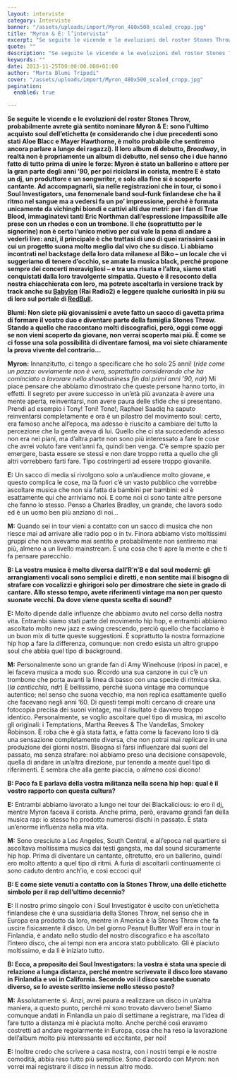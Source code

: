 ```yaml
---
layout: interviste
category: Interviste
banner: "/assets/uploads/import/Myron_480x500_scaled_cropp.jpg"
title: "Myron & E: l’intervista"
excerpt: "Se seguite le vicende e le evoluzioni del roster Stones Throw, probabilmente avrete già sentito nominare Myron & E: sono l’ultimo acquisto soul dell’etichetta (e considerando che i due precedenti sono stati Aloe Blacc e Mayer Hawthorne, è molto probabile che sentiremo ancora parlare a lungo dei ragazzi). Il loro album di debutto, Broadway, in…"
quote: ""
description: "Se seguite le vicende e le evoluzioni del roster Stones Throw, probabilmente avrete già sentito nominare Myron & E: sono l’ultimo acquisto soul dell’etichetta (e considerando che i due precedenti sono stati Aloe Blacc e Mayer Hawthorne, è molto probabile che sentiremo ancora parlare a lungo dei ragazzi). Il loro album di debutto, Broadway, in…"
keywords: ""
date: 2013-11-25T00:00:00.000+01:00
author: "Marta Blumi Tripodi"
cover: "/assets/uploads/import/Myron_480x500_scaled_cropp.jpg"
pagination:
  enabled: true

---
```


[](https://hotmc.com/myron-e-lintervista/myron%5F480x500%5Fscaled%5Fcropp/)

**Se seguite le vicende e le evoluzioni del roster Stones Throw, probabilmente avrete già sentito nominare Myron & E: sono l’ultimo acquisto soul dell’etichetta (e considerando che i due precedenti sono stati Aloe Blacc e Mayer Hawthorne, è molto probabile che sentiremo ancora parlare a lungo dei ragazzi). Il loro album di debutto, _Broadway_, in realtà non è propriamente un album di debutto, nel senso che i due hanno fatto di tutto prima di unire le forze: Myron è stato un ballerino e attore per la gran parte degli anni ’90, per poi riciclarsi in corista, mentre E è stato un dj, un produttore e un songwriter, e solo alla fine si è scoperto cantante. Ad accompagnarli, sia nelle registrazioni che in tour, ci sono i Soul Investigators, una fenomenale band soul-funk finlandese che ha il ritmo nel sangue ma a vedersi fa un po’ impressione, perché è formata unicamente da vichinghi biondi e cattivi alti due metri: per i fan di True Blood, immaginatevi tanti Eric Northman dall’espressione impassibile alle prese con un rhodes o con un trombone. Il che (soprattutto per le signorine) non è certo l’unico motivo per cui vale la pena di andare a vederli live: anzi, il principale è che trattasi di uno di quei rarissimi casi in cui un progetto suona molto meglio dal vivo che su disco. Li abbiamo incontrati nel backstage della loro data milanese al Biko – un locale che vi suggeriamo di tenere d’occhio, se amate la musica black, perché propone sempre dei concerti meravigliosi – e tra una risata e l’altra, siamo stati conquistati dalla loro travolgente simpatia. Questo è il resoconto della nostra chiacchierata con loro, ma potrete ascoltarla in versione track by track anche su [Babylon](https://www.facebook.com/babylonradio2 "https://www.facebook.com/babylonradio2") (Rai Radio2) e leggere qualche curiosità in più su di loro sul portale di [RedBull](https://www.redbull.com/it/it/music "http://www.redbull.com/it/it/music").**

**Blumi: Non siete più giovanissimi e avete fatto un sacco di gavetta prima di formare il vostro duo e diventare parte della famiglia Stones Throw. Stando a quello che raccontano molti discografici, però, oggi come oggi se non vieni scoperto da giovane, non verrai scoperto mai più. È come se ci fosse una sola possibilità di diventare famosi, ma voi siete chiaramente la prova vivente del contrario…**

**Myron:** Innanzitutto, ci tengo a specificare che ho solo 25 anni! (_ride come un pazzo: ovviamente non è vero, soprattutto considerando che ha cominciato a lavorare nello showbusiness fin dai primi anni ’90, ndr_) Mi piace pensare che abbiamo dimostrato che queste persone hanno torto, in effetti. Il segreto per avere successo in un’età più avanzata è avere una mente aperta, reinventarsi, non avere paura delle sfide che si presentano. Prendi ad esempio i Tony! Toni! Tone!, Raphael Saadiq ha saputo reinventarsi completamente e ora è un pilastro del movimento soul: certo, era famoso anche all’epoca, ma adesso è riuscito a cambiare del tutto la percezione che la gente aveva di lui. Quello che ci sta succedendo adesso non era nei piani, ma d’altra parte non sono più interessato a fare le cose che avrei voluto fare vent’anni fa, quindi ben venga. C’è sempre spazio per emergere, basta essere se stessi e non dare troppo retta a quello che gli altri vorrebbero farti fare. Tipo costringerti ad essere troppo giovanile.

**E:** Un sacco di media si rivolgono solo a un’audience molto giovane, e questo complica le cose, ma là fuori c’è un vasto pubblico che vorrebbe ascoltare musica che non sia fatta da bambini per bambini: ed è esattamente qui che arriviamo noi. E come noi ci sono tante altre persone che fanno lo stesso. Penso a Charles Bradley, un grande, che lavora sodo ed è un uomo ben più anziano di noi…

**M:** Quando sei in tour vieni a contatto con un sacco di musica che non riesce mai ad arrivare alle radio pop o in tv. Finora abbiamo visto moltissimi gruppi che non avevamo mai sentito e probabilmente non sentiremo mai più, almeno a un livello mainstream. È una cosa che ti apre la mente e che ti fa pensare parecchio.

**B: La vostra musica è molto diversa dall’R’n’B e dal soul moderni: gli arrangiamenti vocali sono semplici e diretti, e non sentite mai il bisogno di strafare con vocalizzi e ghirigori solo per dimostrare che siete in grado di cantare. Allo stesso tempo, avete riferimenti vintage ma non per questo suonate vecchi. Da dove viene questa scelta di sound?**

**E:** Molto dipende dalle influenze che abbiamo avuto nel corso della nostra vita. Entrambi siamo stati parte del movimento hip hop, e entrambi abbiamo ascoltato molto new jazz e swing crescendo, perciò quello che facciamo è un buon mix di tutte queste suggestioni. È soprattutto la nostra formazione hip hop a fare la differenza, comunque: non credo esista un altro gruppo soul che abbia quel tipo di background.

**M:** Personalmente sono un grande fan di Amy Winehouse (riposi in pace), e lei faceva musica a modo suo. Ricordo una sua canzone in cui c’è un trombone che porta avanti la linea di basso con una specie di ritmica ska. (_la canticchia, ndr_) È bellissimo, perché suona vintage ma comunque autentico; nel senso che suona vecchio, ma non replica esattamente quello che facevano negli anni ’60\. Di questi tempi molti cercano di creare una fotocopia precisa dei suoni vintage, ma il risultato è davvero troppo identico. Personalmente, se voglio ascoltare quel tipo di musica, mi ascolto gli originali: i Temptations, Martha Reeves & The Vandellas, Smokey Robinson. È roba che è già stata fatta, e fatta come la facevano loro ti dà una sensazione completamente diversa, che non potrai mai replicare in una produzione dei giorni nostri. Bisogna sì farsi influenzare dai suoni del passato, ma senza strafare: noi abbiamo preso una decisione consapevole, quella di andare in un’altra direzione, pur tenendo a mente quel tipo di riferimenti. E sembra che alla gente piaccia, o almeno così dicono!

**B: Poco fa E parlava della vostra militanza nella scena hip hop: qual è il vostro rapporto con questa cultura?**

**E:** Entrambi abbiamo lavorato a lungo nei tour dei Blackalicious: io ero il dj, mentre Myron faceva il corista. Anche prima, però, eravamo grandi fan della musica rap: io stesso ho prodotto numerosi dischi in passato. È stata un’enorme influenza nella mia vita.

**M:** Sono cresciuto a Los Angeles, South Central, e all’epoca nel quartiere si ascoltava moltissima musica dai testi gangsta, ma dal sound sicuramente hip hop. Prima di diventare un cantante, oltretutto, ero un ballerino, quindi ero molto attento a quel tipo di ritmi. A furia di ascoltarli continuamente ci sono caduto dentro anch’io, e così eccoci qui!

**B: E come siete venuti a contatto con la Stones Throw, una delle etichette simbolo per il rap dell’ultimo decennio?**

**E:** Il nostro primo singolo con i Soul Investigator è uscito con un’etichetta finlandese che è una sussidiaria della Stones Throw, nel senso che in Europa era prodotto da loro, mentre in America è la Stones Throw che fa uscire fisicamente il disco. Un bel giorno Peanut Butter Wolf era in tour in Finlandia, è andato nello studio del nostro discografico e ha ascoltato l’intero disco, che ai tempi non era ancora stato pubblicato. Gli è piaciuto moltissimo, e da lì è iniziato tutto.

**B: Ecco, a proposito dei Soul Investigators: la vostra è stata una specie di relazione a lunga distanza, perché mentre scrivevate il disco loro stavano in Finlandia e voi in California. Secondo voi il disco sarebbe suonato diverso, se lo aveste scritto insieme nello stesso posto?**

**M:** Assolutamente sì. Anzi, avrei paura a realizzare un disco in un’altra maniera, a questo punto, perché mi sono trovato davvero bene! Siamo comunque andati in Finlandia un paio di settimane a registrare, ma l’idea di fare tutto a distanza mi è piaciuta molto. Anche perché così eravamo costretti ad andare regolarmente in Europa, cosa che ha reso la lavorazione dell’album molto più interessante ed eccitante, per noi!

**E:** Inoltre credo che scrivere a casa nostra, con i nostri tempi e le nostre comodità, abbia reso tutto più semplice. Sono d’accordo con Myron: non vorrei mai registrare il disco in nessun altro modo.